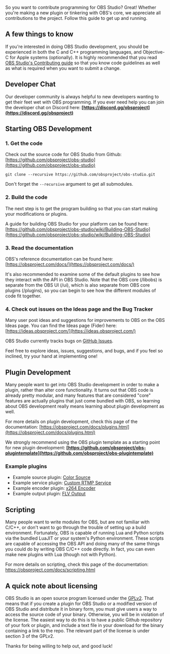 So you want to contribute programming for OBS Studio? Great! Whether you're making a new plugin or tinkering with OBS's core, we appreciate all contributions to the project. Follow this guide to get up and running.

## A few things to know
If you're interested in doing OBS Studio development, you should be experienced in both the C and C++ programming languages, and Objective-C for Apple systems (optionally). It is highly recommended that you read [OBS Studio's Contributing guide](https://github.com/obsproject/obs-studio/blob/master/CONTRIBUTING.rst) so that you know code guidelines as well as what is required when you want to submit a change.

## Developer Chat
Our developer community is always helpful to new developers wanting to get their feet wet with OBS programming. If you ever need help you can join the developer chat on Discord here: **[https://discord.gg/obsproject](https://discord.gg/obsproject)**

## Starting OBS Development

### 1. Get the code
Check out the source code for OBS Studio from Github: [https://github.com/obsproject/obs-studio](https://github.com/obsproject/obs-studio)

```
git clone --recursive https://github.com/obsproject/obs-studio.git
```

Don't forget the `--recursive` argument to get all submodules.

### 2. Build the code
The next step is to get the program building so that you can start making your modifications or plugins.

A guide for building OBS Studio for your platform can be found here: [https://github.com/obsproject/obs-studio/wiki/Building-OBS-Studio](https://github.com/obsproject/obs-studio/wiki/Building-OBS-Studio)

### 3. Read the documentation
OBS's reference documentation can be found here: [https://obsproject.com/docs/](https://obsproject.com/docs/)

It's also recommended to examine some of the default plugins to see how they interact with the API in OBS Studio. Note that the OBS core (/libobs) is separate from the OBS UI (/ui), which is also separate from OBS core plugins (/plugins), so you can begin to see how the different modules of code fit together.

### 4. Check out issues on the Ideas page and the Bug Tracker

Many user post ideas and suggestions for improvements to OBS on the OBS Ideas page. You can find the Ideas page (Fider) here: [https://ideas.obsproject.com/](https://ideas.obsproject.com/)

OBS Studio currently tracks bugs on [GitHub Issues](https://github.com/obsproject/obs-studio/issues).

Feel free to explore ideas, issues, suggestions, and bugs, and if you feel so inclined, try your hand at implementing one!

## Plugin Development

Many people want to get into OBS Studio development in order to make a plugin, rather than alter core functionality. It turns out that OBS code is already pretty modular, and many features that are considered "core" features are actually plugins that just come bundled with OBS, so learning about OBS development really means learning about plugin development as well.

For more details on plugin development, check this page of the documentation: [https://obsproject.com/docs/plugins.html](https://obsproject.com/docs/plugins.html)

We strongly recommend using the OBS plugin template as a starting point for new plugin development: **[https://github.com/obsproject/obs-plugintemplate](https://github.com/obsproject/obs-plugintemplate)**

### Example plugins

* Example source plugin: [Color Source](https://github.com/obsproject/obs-studio/blob/master/plugins/image-source/color-source.c)
* Example service plugin: [Custom RTMP Service](https://github.com/obsproject/obs-studio/blob/master/plugins/rtmp-services/rtmp-custom.c)
* Example encoder plugin: [x264 Encoder](https://github.com/obsproject/obs-studio/blob/master/plugins/obs-x264/obs-x264.c)
* Example output plugin: [FLV Output](https://github.com/obsproject/obs-studio/blob/master/plugins/obs-outputs/flv-output.c)

## Scripting

Many people want to write modules for OBS, but are not familiar with C/C++, or don't want to go through the trouble of setting up a build environment. Fortunately, OBS is capable of running Lua and Python scripts via the bundled LuaJIT or your system's Python environment. These scripts are capable of accessing the OBS API and doing many of the same things you could do by writing OBS C/C++ code directly. In fact, you can even make new plugins with Lua (though not with Python).

For more details on scripting, check this page of the documentation: https://obsproject.com/docs/scripting.html

## A quick note about licensing

OBS Studio is an open source program licensed under the [GPLv2](https://github.com/obsproject/obs-studio/blob/master/COPYING). That means that if you create a plugin for OBS Studio or a modified version of OBS Studio and distribute it in binary form, you must give users a way to access the source code of your binary. Otherwise, you will be in violation of the license. The easiest way to do this is to have a public Github repository of your fork or plugin, and include a text file in your download for the binary containing a link to the repo. The relevant part of the license is under section 3 of the GPLv2.

Thanks for being willing to help out, and good luck!